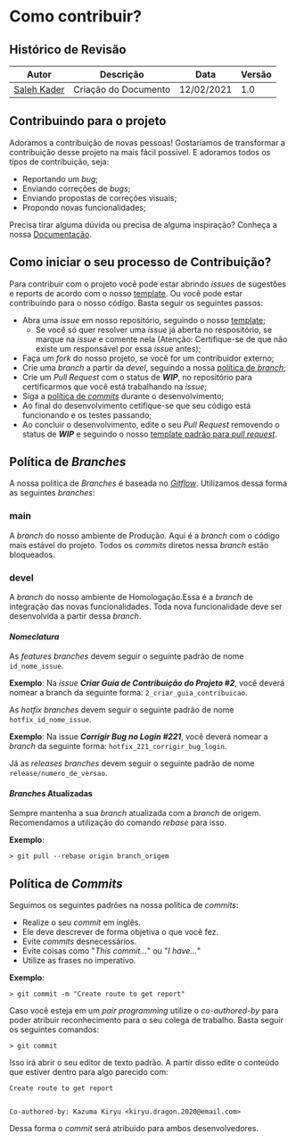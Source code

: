 # Como contribuir?

## Histórico de Revisão

| Autor                                       | Descrição            | Data       | Versão |
| ------------------------------------------- | -------------------- | ---------- | ------ |
| [Saleh Kader](https://github.com/devsalula) | Criação do Documento | 12/02/2021 | 1.0    |

## Contribuindo para o projeto

Adoramos a contribuição de novas pessoas! Gostaríamos de transformar a contribuição desse projeto na mais fácil possível. E adoramos todos os tipos de contribuição, seja:

- Reportando um _bug_;
- Enviando correções de _bugs_;
- Enviando propostas de correções visuais;
- Propondo novas funcionalidades;

Precisa tirar alguma dúvida ou precisa de alguma inspiração? Conheça a nossa [Documentação](/projeto/documento-arquitetura/).

## Como iniciar o seu processo de Contribuição?

Para contribuir com o projeto você pode estar abrindo _issues_ de sugestões e reports de acordo com o nosso [template](https://github.com/fga-eps-mds/EPS-2020-2-G2/blob/main/.github/ISSUE_TEMPLATE/issue-template.md). Ou você pode estar contribuindo para o nosso código. Basta seguir os seguintes passos:

- Abra uma _issue_ em nosso repositório, seguindo o nosso [template](https://github.com/fga-eps-mds/EPS-2020-2-G2/blob/main/.github/ISSUE_TEMPLATE/issue-template.md);
  - Se você só quer resolver uma _issue_ já aberta no respositório, se marque na _issue_ e comente nela (Atenção: Certifique-se de que não existe um responsável por essa _issue_ antes);
- Faça um _fork_ do nosso projeto, se você for um contribuidor externo;
- Crie uma _branch_ a partir da _devel_, seguindo a nossa [política de _branch_](#politica-de-branches);
- Crie um _Pull Request_ com o status de **_WIP_**, no repositório para certificarmos que você está trabalhando na _issue_;
- Siga a [política de _commits_](#politica-de-commits) durante o desenvolvimento;
- Ao final do desenvolvimento cetifique-se que seu código está funcionando e os testes passando;
- Ao concluir o desenvolvimento, edite o seu _Pull Request_ removendo o status de **_WIP_** e seguindo o nosso [template padrão para _pull request_]().

## Política de _Branches_

A nossa política de _Branches_ é baseada no [_Gitflow_](https://www.atlassian.com/br/git/tutorials/comparing-workflows/gitflow-workflow).
Utilizamos dessa forma as seguintes _branches_:

### **main**

A _branch_ do nosso ambiente de Produção. Aqui é a _branch_ com o código mais estável do projeto. Todos os _commits_ diretos nessa _branch_ estão bloqueados.

### **devel**

A _branch_ do nosso ambiente de Homologação.Essa é a _branch_ de integração das novas funcionalidades. Toda nova funcionalidade deve ser desenvolvida a partir dessa _branch_.

#### **_Nomeclatura_**

As _features_ _branches_ devem seguir o seguinte padrão de nome `id_nome_issue`.

**Exemplo**: Na _issue_ **_Criar Guia de Contribuição do Projeto #2_**, você deverá nomear a branch da seguinte forma: `2_criar_guia_contribuicao`.

As _hotfix_ _branches_ devem seguir o seguinte padrão de nome `hotfix_id_nome_issue`.

**Exemplo**: Na issue **_Corrigir Bug no Login #221_**, você deverá nomear a _branch_ da seguinte forma: `hotfix_221_corrigir_bug_login`.

Já as _releases_ _branches_ devem seguir o seguinte padrão de nome
`release/numero_de_versao`.

#### **_Branches_ Atualizadas**

Sempre mantenha a sua _branch_ atualizada com a _branch_ de origem.
Recomendamos a utilização do comando _rebase_ para isso.

**Exemplo**:

```
> git pull --rebase origin branch_origem
```

## Política de _Commits_

Seguimos os seguintes padrões na nossa política de _commits_:

- Realize o seu _commit_ em inglês.
- Ele deve descrever de forma objetiva o que você fez.
- Evite _commits_ desnecessários.
- Evite coisas como "_This commit..._" ou "_I have..._"
- Utilize as frases no imperativo.

**Exemplo**:

```
> git commit -m "Create route to get report"
```

Caso você esteja em um _pair programming_ utilize o _co-authored-by_ para poder atribuir reconhecimento para o seu colega de trabalho.
Basta seguir os seguintes comandos:

```
> git commit
```

Isso irá abrir o seu editor de texto padrão. A partir disso edite o conteúdo que estiver dentro para algo parecido com:

```
Create route to get report


Co-authored-by: Kazuma Kiryu <kiryu.dragon.2020@email.com>
```

Dessa forma o _commit_ será atribuido para ambos desenvolvedores.
